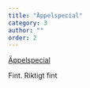 ```yaml
---
title: "Äppelspecial"
category: 3
author: ""
order: 2
---
```


<div class="center">
  <p>
    <a href="https://barackobamaisyournewbicycle.com/">Äppelspecial</a>
  </p>
  <p>Fint. Riktigt fint</p>
</div>
